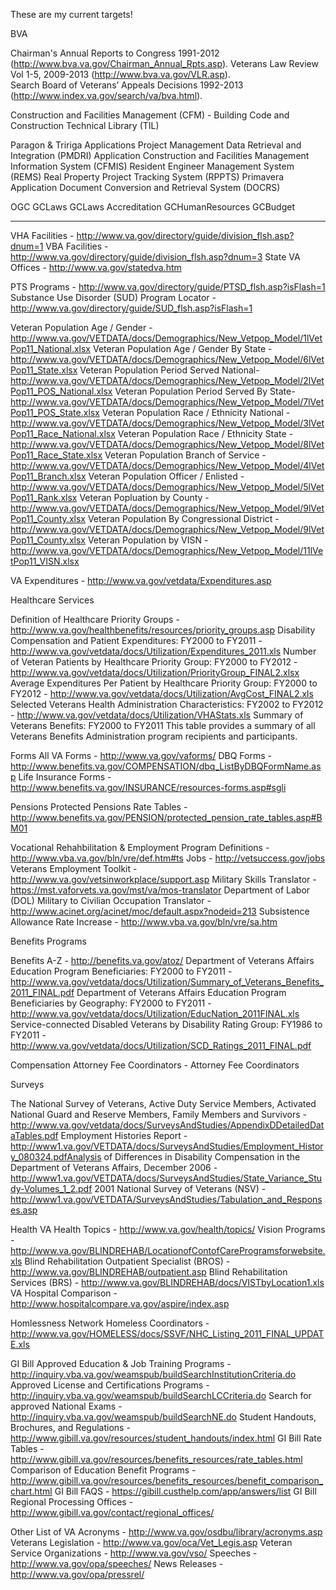 These are my current targets!

BVA

Chairman's Annual Reports to Congress 1991-2012 (http://www.bva.va.gov/Chairman_Annual_Rpts.asp).
Veterans Law Review  Vol 1-5, 2009-2013 (http://www.bva.va.gov/VLR.asp).  
Search Board of Veterans’ Appeals Decisions 1992-2013 (http://www.index.va.gov/search/va/bva.html).

Construction and Facilities Management (CFM) - Building Code and Construction Technical Library (TIL)

Paragon & Tririga Applications
Project Management Data Retrieval and Integration (PMDRI) Application
Construction and Facilities Management Information System (CFMIS)
Resident Engineer Management System (REMS)
Real Property Project Tracking System (RPPTS)
Primavera Application
Document Conversion and Retrieval System (DOCRS)

OGC
GCLaws
GCLaws Accreditation 
GCHumanResources
GCBudget

------

VHA Facilities - http://www.va.gov/directory/guide/division_flsh.asp?dnum=1
VBA Facilities - http://www.va.gov/directory/guide/division_flsh.asp?dnum=3
State VA Offices - http://www.va.gov/statedva.htm

PTS Programs - http://www.va.gov/directory/guide/PTSD_flsh.asp?isFlash=1
Substance Use Disorder (SUD) Program Locator - http://www.va.gov/directory/guide/SUD_flsh.asp?isFlash=1

Veteran Population Age / Gender - http://www.va.gov/VETDATA/docs/Demographics/New_Vetpop_Model/1lVetPop11_National.xlsx
Veteran Population Age / Gender By State - http://www.va.gov/VETDATA/docs/Demographics/New_Vetpop_Model/6lVetPop11_State.xlsx
Veteran Population Period Served National- http://www.va.gov/VETDATA/docs/Demographics/New_Vetpop_Model/2lVetPop11_POS_National.xlsx
Veteran Population Period Served By State- http://www.va.gov/VETDATA/docs/Demographics/New_Vetpop_Model/7lVetPop11_POS_State.xlsx
Veteran Population Race / Ethnicity National - http://www.va.gov/VETDATA/docs/Demographics/New_Vetpop_Model/3lVetPop11_Race_National.xlsx
Veteran Population Race / Ethnicity State - http://www.va.gov/VETDATA/docs/Demographics/New_Vetpop_Model/8lVetPop11_Race_State.xlsx
Veteran Population Branch of Service - http://www.va.gov/VETDATA/docs/Demographics/New_Vetpop_Model/4lVetPop11_Branch.xlsx
Veteran Population Officer / Enlisted - http://www.va.gov/VETDATA/docs/Demographics/New_Vetpop_Model/5lVetPop11_Rank.xlsx
Veteran Popluation by County - http://www.va.gov/VETDATA/docs/Demographics/New_Vetpop_Model/9lVetPop11_County.xlsx
Veteran Population By Congressional District - http://www.va.gov/VETDATA/docs/Demographics/New_Vetpop_Model/9lVetPop11_County.xlsx
Veteran Population by VISN - http://www.va.gov/VETDATA/docs/Demographics/New_Vetpop_Model/11lVetPop11_VISN.xlsx

VA Expenditures - http://www.va.gov/vetdata/Expenditures.asp

Healthcare Services

Definition of Healthcare Priority Groups - http://www.va.gov/healthbenefits/resources/priority_groups.asp
Disability Compensation and Patient Expenditures: FY2000 to FY2011 - http://www.va.gov/vetdata/docs/Utilization/Expenditures_2011.xls
Number of Veteran Patients by Healthcare Priority Group: FY2000 to FY2012 - http://www.va.gov/vetdata/docs/Utilization/PriorityGroup_FINAL2.xlsx
Average Expenditures Per Patient by Healthcare Priority Group: FY2000 to FY2012 - http://www.va.gov/vetdata/docs/Utilization/AvgCost_FINAL2.xls
Selected Veterans Health Administration Characteristics: FY2002 to FY2012 - http://www.va.gov/vetdata/docs/Utilization/VHAStats.xls
Summary of Veterans Benefits: FY2000 to FY2011
This table provides a summary of all Veterans Benefits Administration program recipients and participants.

Forms
All VA Forms - http://www.va.gov/vaforms/
DBQ Forms - http://www.benefits.va.gov/COMPENSATION/dbq_ListByDBQFormName.asp
Life Insurance Forms - http://www.benefits.va.gov/INSURANCE/resources-forms.asp#sgli

Pensions
Protected Pensions Rate Tables - http://www.benefits.va.gov/PENSION/protected_pension_rate_tables.asp#BM01

Vocational Rehahbilitation & Employment
Program Definitions - http://www.vba.va.gov/bln/vre/def.htm#ts
Jobs - http://vetsuccess.gov/jobs
Veterans Employment Toolkit - http://www.va.gov/vetsinworkplace/support.asp
Military Skills Translator - https://mst.vaforvets.va.gov/mst/va/mos-translator
Department of Labor (DOL) Military to Civilian Occupation Translator -http://www.acinet.org/acinet/moc/default.aspx?nodeid=213
Subsistence Allowance Rate Increase - http://www.vba.va.gov/bln/vre/sa.htm

Benefits Programs

Benefits A-Z - http://benefits.va.gov/atoz/
Department of Veterans Affairs Education Program Beneficiaries: FY2000 to FY2011 - http://www.va.gov/vetdata/docs/Utilization/Summary_of_Veterans_Benefits_2011_FINAL.pdf
Department of Veterans Affairs Education Program Beneficiaries by Geography: FY2000 to FY2011 - http://www.va.gov/vetdata/docs/Utilization/EducNation_2011FINAL.xls
Service-connected Disabled Veterans by Disability Rating Group: FY1986 to FY2011 - http://www.va.gov/vetdata/docs/Utilization/SCD_Ratings_2011_FINAL.pdf

Compensation
Attorney Fee Coordinators - Attorney Fee Coordinators 

Surveys

The National Survey of Veterans, Active Duty Service Members, Activated National Guard and Reserve Members, Family Members and Survivors - http://www.va.gov/vetdata/docs/SurveysAndStudies/AppendixDDetailedDataTables.pdf
Employment Histories Report - http://www1.va.gov/VETDATA/docs/SurveysAndStudies/Employment_History_080324.pdfAnalysis of Differences in Disability Compensation in the Department of Veterans Affairs, December 2006 - http://www1.va.gov/VETDATA/docs/SurveysAndStudies/State_Variance_Study-Volumes_1_2.pdf
2001 National Survey of Veterans (NSV) - http://www1.va.gov/VETDATA/SurveysAndStudies/Tabulation_and_Responses.asp

Health
VA Health Topics - http://www.va.gov/health/topics/
Vision Programs - http://www.va.gov/BLINDREHAB/LocationofContofCareProgramsforwebsite.xls
Blind Rehabilitation Outpatient Specialist (BROS) - http://www.va.gov/BLINDREHAB/outpatient.asp
Blind Rehabilitation Services (BRS) - http://www.va.gov/BLINDREHAB/docs/VISTbyLocation1.xls
VA Hospital Comparison - http://www.hospitalcompare.va.gov/aspire/index.asp

Homlessness
Network Homeless Coordinators - http://www.va.gov/HOMELESS/docs/SSVF/NHC_Listing_2011_FINAL_UPDATE.xls

GI Bill
Approved Education & Job Training Programs - http://inquiry.vba.va.gov/weamspub/buildSearchInstitutionCriteria.do
Approved License and Certifications Programs - http://inquiry.vba.va.gov/weamspub/buildSearchLCCriteria.do
Search for approved National Exams - http://inquiry.vba.va.gov/weamspub/buildSearchNE.do
Student Handouts, Brochures, and Regulations - http://www.gibill.va.gov/resources/student_handouts/index.html
GI Bill Rate Tables - http://www.gibill.va.gov/resources/benefits_resources/rate_tables.html
Comparison of Education Benefit Programs - http://www.gibill.va.gov/resources/benefits_resources/benefit_comparison_chart.html
GI Bill FAQS - https://gibill.custhelp.com/app/answers/list
GI Bill Regional Processing Offices - http://www.gibill.va.gov/contact/regional_offices/

Other
List of VA Acronyms - http://www.va.gov/osdbu/library/acronyms.asp
Veterans Legislation - http://www.va.gov/oca/Vet_Legis.asp
Veteran Service Organizations - http://www.va.gov/vso/
Speeches - http://www.va.gov/opa/speeches/
News Releases - http://www.va.gov/opa/pressrel/






















